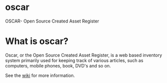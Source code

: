 # oscar
OSCAR- Open Source Created Asset Register

# What is oscar?
Oscar, or the Open Source Created Asset Register, is a web based inventory system primarily used for keeping track of various articles, such as computers, mobile phones, book, DVD's and so on.

See the [wiki](https://github.com/druus/oscar/wiki) for more information.
